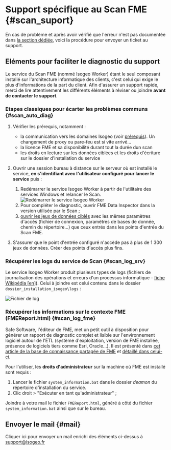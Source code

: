 # Support spécifique au Scan FME {#scan_suport}

En cas de problème et après avoir vérifié que l'erreur n'est pas documentée dans [la section dédiée](faq.html), voici la procédure pour envoyer un ticket au support.

## Eléments pour faciliter le diagnostic du support

Le service du Scan FME (nommé Isogeo Worker) étant le seul composant installé sur l'architecture informatique des clients, c'est celui qui exige le plus d'informations de la part du client. Afin d'assurer un support rapide, merci de lire attentivement les différents éléments à réviser ou joindre **avant de contacter le support**.

### Etapes classiques pour écarter les problèmes communs {#scan_auto_diag}

1. Vérifier les prérequis, notamment :

    * la communication vers les domaines Isogeo (voir [prérequis](/prerequisites.md)). Un changement de proxy ou pare-feu est si vite arrivé...
    * la licence FME et sa disponibilité durant tout la durée dun scan
    * les droits en lecture sur les données ciblées et les droits d'écriture sur le dossier d'installation du service

2. Ouvrir une session bureau à distance sur le serveur où est installé le service, **en s'identifiant avec l'utilisateur configuré pour lancer le service** puis :

    1. Redémarrer le service Isogeo Worker à partir de l'utilitaire des services Windows et relancer le Scan.
    ![Redémarrer le service Isogeo Worker](/assets/restart_isogeo_worker.png)
    2. Pour compléter le diagnostic, ouvrir FME Data Inspector dans la version utilisée par le Scan ;
    3. [ouvrir les jeux de données ciblés](https://desktopmanualbasic.safe.com/DesktopBasic1Basics/1.13.ViewingData.html) avec les mêmes paramètres d'accès (fichier de connexion, paramètres de bases de donnée, chemin du répertoire...) que ceux entrés dans les points d'entrée du Scan FME.

3. S'assurer que le point d'entrée configuré n'accède pas à plus de 1 300 jeux de données. Créer des points d'accès plus fins.

### Récupérer les logs du service de Scan {#scan_log_srv}

Le service Isogeo Worker produit plusieurs types de logs (fichiers de journalisation des opérations et erreurs d'un processus informatique - [fiche Wikipédia [en]](https://en.wikipedia.org/wiki/Log_file)). Celui à joindre est celui contenu dans le dossier `dossier_installation_isogeo\logs` :

![Fichier de log](/assets/install_log_file.png)

<!-- ### Liens directs {#direct_link}

Afin d'accéder rapidement à la bonne requête du Scan, joindre l'URL directe ou du moins celle du point d'entrée :

![URL unique des requêtes](/assets/request_url.png "Récupérer l'URL directe d'une requête du Scan")

Exemples :

* <https://app.isogeo.com/groups/08b3054757544463abd06f3ab51ee491/admin/isogeo-worker/entrypoints/56f9232db5b9172c054c1860/requests/59d7912936046e0050d61a7f>
* <https://scan.isogeo.com/g/08b3054757544463abd06f3ab51ee491/entrypoints/56f9232db5b9172c054c1860/requests/59d7912936046e0050d61a7f> -->

### Récupérer les informations sur le contexte FME (FMEReport.html) {#scan_log_fme}

Safe Software, l'éditeur de FME, met un petit outil à disposition pour générer un rapport de diagnostic complet et lisible sur l'environnement logiciel autour de l'ETL (système d'exploitation, version de FME installée, présence de logiciels tiers comme Esri, Oracle...). 
Il est présenté dans [cet article de la base de connaissance partagée de FME](https://knowledge.safe.com/articles/714/general-troubleshooting-gathering-system-informati.html) et [détaillé dans celui-ci](https://knowledge.safe.com/articles/692/a-guide-to-interpreting-the-system-information-bat.html).

Pour l'utiliser, les **droits d'administrateur** sur la machine où FME est installé sont requis :

1. Lancer le fichier `system_information.bat` dans le dossier *deamon* du répertoire d'installation du service.
2. Clic droit > "Exécuter en tant qu'administrateur" ;

Joindre à votre mail le fichier `FMEReport.html`, généré à côté du fichier `system_information.bat` ainsi que sur le bureau.

## Envoyer le mail {#mail}

Cliquer ici pour envoyer un mail enrichi des éléments ci-dessus à [support@isogeo.fr](mailto:support+scan@isogeo.fr?subject=TITRE_PROBLEME_ICI&cc=projets@isogeo.fr)
